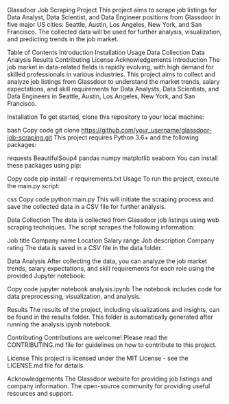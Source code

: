 Glassdoor Job Scraping Project
This project aims to scrape job listings for Data Analyst, Data Scientist, and Data Engineer positions from Glassdoor in five major US cities: Seattle, Austin, Los Angeles, New York, and San Francisco. The collected data will be used for further analysis, visualization, and predicting trends in the job market.

Table of Contents
Introduction
Installation
Usage
Data Collection
Data Analysis
Results
Contributing
License
Acknowledgements
Introduction
The job market in data-related fields is rapidly evolving, with high demand for skilled professionals in various industries. This project aims to collect and analyze job listings from Glassdoor to understand the market trends, salary expectations, and skill requirements for Data Analysts, Data Scientists, and Data Engineers in Seattle, Austin, Los Angeles, New York, and San Francisco.

Installation
To get started, clone this repository to your local machine:

bash
Copy code
git clone https://github.com/your_username/glassdoor-job-scraping.git
This project requires Python 3.6+ and the following packages:

requests
BeautifulSoup4
pandas
numpy
matplotlib
seaborn
You can install these packages using pip:

Copy code
pip install -r requirements.txt
Usage
To run the project, execute the main.py script:

css
Copy code
python main.py
This will initiate the scraping process and save the collected data in a CSV file for further analysis.

Data Collection
The data is collected from Glassdoor job listings using web scraping techniques. The script scrapes the following information:

Job title
Company name
Location
Salary range
Job description
Company rating
The data is saved in a CSV file in the data folder.

Data Analysis
After collecting the data, you can analyze the job market trends, salary expectations, and skill requirements for each role using the provided Jupyter notebook:

Copy code
jupyter notebook analysis.ipynb
The notebook includes code for data preprocessing, visualization, and analysis.

Results
The results of the project, including visualizations and insights, can be found in the results folder. This folder is automatically generated after running the analysis.ipynb notebook.

Contributing
Contributions are welcome! Please read the CONTRIBUTING.md file for guidelines on how to contribute to this project.

License
This project is licensed under the MIT License - see the LICENSE.md file for details.

Acknowledgements
The Glassdoor website for providing job listings and company information.
The open-source community for providing useful resources and support.
